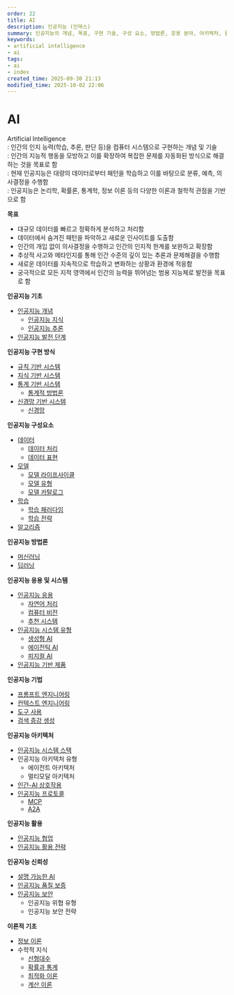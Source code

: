 ```yaml
---
order: 22
title: AI
description: 인공지능 (인덱스)
summary: 인공지능의 개념, 목표, 구현 기술, 구성 요소, 방법론, 응용 분야, 아키텍처, 활용 및 신뢰성, 이론적 기초에 대한 개요
keywords:
- artificial intelligence
- ai
tags:
- ai
- index
created_time: 2025-09-30 21:13
modified_time: 2025-10-02 22:06
---
```


# AI
Artificial Intelligence  
: 인간의 인지 능력(학습, 추론, 판단 등)을 컴퓨터 시스템으로 구현하는 개념 및 기술  
: 인간의 지능적 행동을 모방하고 이를 확장하여 복잡한 문제를 자동화된 방식으로 해결하는 것을 목표로 함  
: 현재 인공지능은 대량의 데이터로부터 패턴을 학습하고 이를 바탕으로 분류, 예측, 의사결정을 수행함  
: 인공지능은 논리학, 확률론, 통계학, 정보 이론 등의 다양한 이론과 철학적 관점을 기반으로 함  


**목표**
- 대규모 데이터를 빠르고 정확하게 분석하고 처리함
- 데이터에서 숨겨진 패턴을 파악하고 새로운 인사이트를 도출함
- 인간의 개입 없이 의사결정을 수행하고 인간의 인지적 한계를 보완하고 확장함
- 추상적 사고와 메타인지를 통해 인간 수준의 깊이 있는 추론과 문제해결을 수행함
- 새로운 데이터를 지속적으로 학습하고 변화하는 상황과 환경에 적응함
- 궁극적으로 모든 지적 영역에서 인간의 능력을 뛰어넘는 범용 지능체로 발전을 목표로 함


**인공지능 기초**
- [인공지능 개념](./ai.md)
  - [인공지능 지식](./ai-knowledge.md)
  - [인공지능 추론](./ai-reasoning.md)
- [인공지능 발전 단계](./ai-evolution.md)

**인공지능 구현 방식**
- [규칙 기반 시스템](./ai-implementation.md#rule-based-system)
- [지식 기반 시스템](./ai-implementation.md#knowledge-based-system)
- [통계 기반 시스템](./ai-implementation.md#statistical-based-system)
  - [통계적 방법론](./statistical-method.md)
- [신경망 기반 시스템](./ai-implementation.md#neural-network-based-system)
  - [신경망](./neural-network.md)

**인공지능 구성요소**
- [데이터](./ai-data.md)
  - [데이터 처리](./ai-data-processing.md)
  - [데이터 표현](./ai-data-representation.md)
- [모델](./ai-model/index.md)
  - [모델 라이프사이클](./ai-model/model-lifecycle.md)
  - [모델 유형](./ai-model/model-type.md)
  - [모델 카탈로그](./ai-model/catalog/index.md)
- [학습](./ai-learning/index.md)
  - [학습 패러다임](./ai-learning/paradigm.md)
  - [학습 전략](./ai-learning/strategie.md)
- [알고리즘](./ai-algorithm/index.md)

**인공지능 방법론**
- [머신러닝](./ml/index.md)
- [딥러닝](./dl/index.md)

**인공지능 응용 및 시스템**
- [인공지능 응용](./ai-application.md)
  - [자연어 처리](./ai-application.md#nlp)
  - [컴퓨터 비전](./ai-application.md#computer-vision)
  - [추천 시스템](./ai-application.md#recommendation)
- [인공지능 시스템 유형](./ai-system/index.md)
  - [생성형 AI](./ai-system/generative.md)
  - [에이전틱 AI](./ai-system/agentic.md)
  - [피지컬 AI](./ai-system/physical.md)
- [인공지능 기반 제품](./ai-system/index.md#ai-based-product)

**인공지능 기법**
- [프롬프트 엔지니어링](./ai-technique/prompt-engineering.md)
- [컨텍스트 엔지니어링](./ai-technique/context-engineering.md)
- [도구 사용](./ai-technique/tool-use.md)
- [검색 증강 생성](./ai-technique/rag.md)

**인공지능 아키텍처**
- [인공지능 시스템 스택](./ai-system-stack.md)
- 인공지능 아키텍처 유형
  - 에이전트 아키텍처
  - 멀티모달 아키텍처
- [인간-AI 상호작용](./human-ai-interaction.md)
- [인공지능 프로토콜](./ai-protocol/index.md)
  - [MCP](./ai-protocol/mcp.md)
  - [A2A](./ai-protocol/a2a.md)

**인공지능 활용**
- [인공지능 협업](./ai-collaboration.md)
- [인공지능 활용 전략](./ai-adoption-strategy.md)

**인공지능 신뢰성**
- [설명 가능한 AI](./ai-explainable.md)
- [인공지능 품질 보증](./ai-quality-assurance.md)
- [인공지능 보안](./ai-security/index.md)
  - 인공지능 위협 유형
  - 인공지능 보안 전략

**이론적 기초**
- [정보 이론](../information/information-theory/index.md)
- 수학적 지식
  - [선형대수](../mathematics/linear-algebra/index.md)
  - [확률과 통계](../mathematics/probability-statistics/index.md)
  - [최적화 이론](../mathematics/optimization-theory/index.md)
  - [계산 이론](../mathematics/computation-theory/index.md)